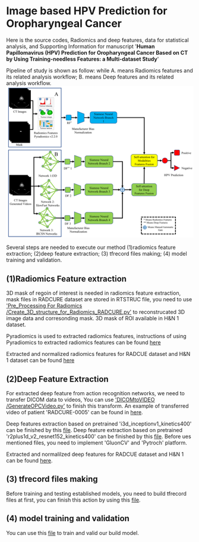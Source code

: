 # Image based HPV Prediction for Oropharyngeal Cancer

Here is the source codes, Radiomics and deep features, data for statistical analysis, and Supporting Information for manuscript '**Human Papillomavirus (HPV) Prediction for Oropharyngeal Cancer Based on CT by Using Training-needless Features: a Multi-dataset Study**'  

Pipeline of study is shown as follow: while A. means Radiomics features and its related analysis workflow; B. means Deep features and its related analysis workflow.
![image](https://github.com/FORRESTHUACHEN/Image_based_HPV_Prediction_for_Oropharyngeal_Cancer/blob/main/Figures/Figure2.png)

Several steps are needed to execute our method (1)radiomics feature extraction; (2)deep feature extraction; (3) tfrecord files making; (4) model training and validation.

## (1)Radiomics Feature extraction

3D mask of regoin of interest is needed in radiomics feature extraction, mask files in RADCURE dataset are stored in RTSTRUC file, you need to use ['Pre_Processing For Radiomics
/Create_3D_structure_for_Radiomics_RADCURE.py'](https://github.com/FORRESTHUACHEN/Image_based_HPV_Prediction_for_Oropharyngeal_Cancer/blob/main/Pre_Processing%20For%20Radiomics/Create_3D_structure_for_Radiomics_RADCURE.py) to reconstrucated 3D image data and corresonding mask. 3D mask of ROI available in H&N 1 dataset.

Pyradiomics is used to extracted radiomics features, instructions of using Pyradiomics to extracted radiomics features can be found [here](https://pyradiomics.readthedocs.io/en/latest/)

Extracted and normalized radiomics features for RADCUE dataset and H&N 1 dataset can be found [here](https://github.com/FORRESTHUACHEN/Image_based_HPV_Prediction_for_Oropharyngeal_Cancer/tree/main/Extracted%20Features)

## (2)Deep Feature Extraction

For extracted deep feature from action recognition networks, we need to transfer DICOM data to videos, You can use ['DICOMtoVIDEO
/GenerateOPCVideo.py'](https://github.com/FORRESTHUACHEN/Image_based_HPV_Prediction_for_Oropharyngeal_Cancer/blob/main/DICOMtoVIDEO/GenerateOPCVideo.py) to finish this transform. An example of transferred video of patient 'RADCURE-0005' can be found in [here](https://github.com/FORRESTHUACHEN/Image_based_HPV_Prediction_for_Oropharyngeal_Cancer/tree/main/DICOMtoVIDEO).

Deep features extraction based on pretrained 'i3d_inceptionv1_kinetics400' can be finished by this [file](https://github.com/FORRESTHUACHEN/Image_based_HPV_Prediction_for_Oropharyngeal_Cancer/blob/main/DICOMtoVIDEO/FeatureExtractor.py). Deep feature extraction based on pretrained 'r2plus1d_v2_resnet152_kinetics400' can be finished by this [file](https://github.com/FORRESTHUACHEN/Image_based_HPV_Prediction_for_Oropharyngeal_Cancer/blob/main/DICOMtoVIDEO/feat_extract_pytorch.py). Before ues mentioned files, you need to implement 'GluonCV' and 'Pytroch' platform.

Extracted and normalilzed deep features for RADCUE dataset and H&N 1 can be found [here](https://github.com/FORRESTHUACHEN/Image_based_HPV_Prediction_for_Oropharyngeal_Cancer/blob/main/DICOMtoVIDEO/feat_extract_pytorch.py).

## (3) tfrecord files making

Before training and testing established models, you need to build tfrecord files at first, you can finish this action by using this [file](https://github.com/FORRESTHUACHEN/Image_based_HPV_Prediction_for_Oropharyngeal_Cancer/blob/main/TFRecords/tfwrite_3batch.py).

## (4) model training and validation

You can use this [file]() to train and valid our build model. 


